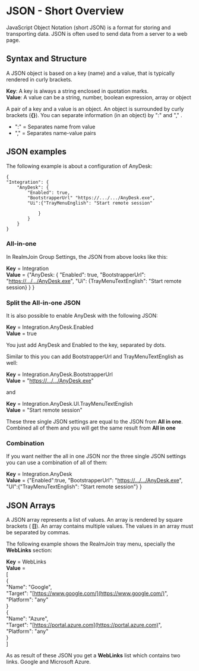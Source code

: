 # JSON - Short Overview

JavaScript Object Notation \(short JSON\) is a format for storing and transporting data. JSON is often used to send data from a server to a web page.

## Syntax and Structure

A JSON object is based on a key \(name\) and a value, that is typically rendered in curly brackets.

**Key**: A key is always a string enclosed in quotation marks.  
**Value**: A value can be a string, number, boolean expression, array or object

A pair of a key and a value is an object. An object is surrounded by curly brackets \(**{}**\). You can separate information \(in an object\) by ":" and "," .

* ":" = Separates name from value
* "," = Separates name-value pairs

## JSON examples

The following example is about a configuration of AnyDesk:

```text
{
"Integration": {
    "AnyDesk": {
        "Enabled": true,
        "BootstrapperUrl" "https://.../.../AnyDesk.exe",
        "Ui":{"TrayMenuEnglish": "Start remote session"

            }
        }
    }
}
```

### All-in-one

In RealmJoin Group Settings, the JSON from above looks like this:

**Key** = Integration  
**Value** = {"AnyDesk: { "Enabled": true, "BootstrapperUrl": "[https://.../.../AnyDesk.exe](https://.../.../AnyDesk.exe)", "Ui": {TrayMenuTextEnglish": "Start remote session} } }

### Split the All-in-one JSON

It is also possible to enable AnyDesk with the following JSON:

**Key** = Integration.AnyDesk.Enabled  
**Value** = true

You just add AnyDesk and Enabled to the key, separated by dots.

Similar to this you can add BootstrapperUrl and TrayMenuTextEnglish as well:

**Key** = Integration.AnyDesk.BootstrapperUrl  
**Value** = "[https://.../.../AnyDesk.exe](https://.../.../AnyDesk.exe)"

and

**Key** = Integration.AnyDesk.UI.TrayMenuTextEnglish  
**Value** = "Start remote session"

These three single JSON settings are equal to the JSON from **All in one**. Combined all of them and you will get the same result from **All in one**

### Combination

If you want neither the all in one JSON nor the three single JSON settings you can use a combination of all of them:

**Key** = Integration.AnyDesk  
**Value** = {"Enabled":true, "BootstrapperUrl": "[https://.../.../AnyDesk.exe](https://.../.../AnyDesk.exe)", "UI":{"TrayMenuTextEnglish": "Start remote session"} }

## JSON Arrays

A JSON array represents a list of values. An array is rendered by square brackets \( **\[\]**\). An array contains multiple values. The values in an array must be separated by commas.

The following example shows the RealmJoin tray menu, specially the **WebLinks** section:

**Key** = WebLinks  
**Value** =  
\[  
{  
"Name": "Google",  
"Target": "[https://www.google.com/](https://www.google.com/)",  
"Platform": "any"  
}  
{  
"Name": "Azure",  
"Target": "[https://portal.azure.com](https://portal.azure.com)",  
"Platform": "any"  
}  
\]

As as result of these JSON you get a **WebLinks** list which contains two links. Google and Microsoft Azure.

